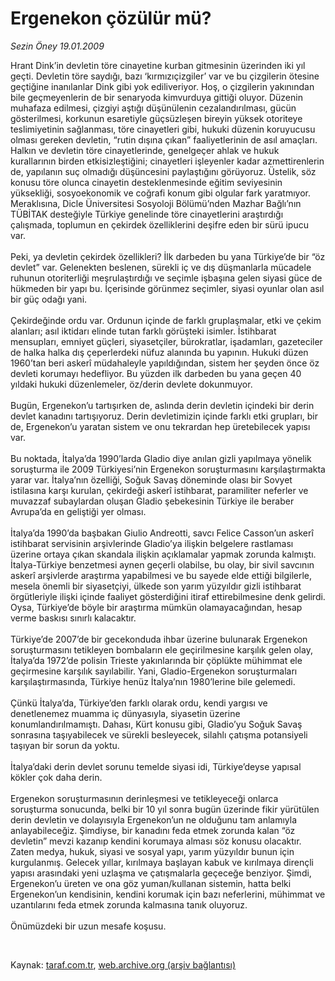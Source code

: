 # Ergenekon çözülür mü?

*Sezin Öney 19.01.2009*

<div class="taraf_structure_2col_1zq">
<div class="margen_n">



 <p>Hrant Dink’in devletin töre cinayetine kurban gitmesinin üzerinden iki yıl geçti. Devletin töre saydığı, bazı ‘kırmızıçizgiler’ var ve bu çizgilerin ötesine geçtiğine inanılanlar Dink gibi yok ediliveriyor. Hoş, o çizgilerin yakınından bile geçmeyenlerin de bir senaryoda kimvurduya gittiği oluyor. Düzenin muhafaza edilmesi, çizgiyi aştığı düşünülenin cezalandırılması, gücün gösterilmesi, korkunun esaretiyle güçsüzleşen bireyin yüksek otoriteye teslimiyetinin sağlanması, töre cinayetleri gibi, hukuki düzenin koruyucusu olması gereken devletin, “rutin dışına çıkan” faaliyetlerinin de asıl amaçları. Halkın ve devletin töre cinayetlerinde, genelgeçer ahlak ve hukuk kurallarının birden etkisizleştiğini; cinayetleri işleyenler kadar azmettirenlerin de, yapılanın suç olmadığı düşüncesini paylaştığını görüyoruz. Üstelik, söz konusu töre olunca cinayetin desteklenmesinde eğitim seviyesinin yüksekliği, sosyoekonomik ve coğrafi konum gibi olgular fark yaratmıyor. Meraklısına, Dicle Üniversitesi Sosyoloji Bölümü’nden Mazhar Bağlı’nın TÜBİTAK desteğiyle Türkiye genelinde töre cinayetlerini araştırdığı çalışmada, toplumun en çekirdek özelliklerini deşifre eden bir sürü ipucu var. <br/><br/>Peki, ya devletin çekirdek özellikleri? İlk darbeden bu yana Türkiye’de bir “öz devlet” var. Gelenekten beslenen, sürekli iç ve dış düşmanlarla mücadele ruhunun otoriterliği meşrulaştırdığı ve seçimle işbaşına gelen siyasi güce de hükmeden bir yapı bu. İçerisinde görünmez seçimler, siyasi oyunlar olan asıl bir güç odağı yani. <br/><br/>Çekirdeğinde ordu var. Ordunun içinde de farklı gruplaşmalar, etki ve çekim alanları; asıl iktidarı elinde tutan farklı görüşteki isimler. İstihbarat mensupları, emniyet güçleri, siyasetçiler, bürokratlar, işadamları, gazeteciler de halka halka dış çeperlerdeki nüfuz alanında bu yapının. Hukuki düzen 1960’tan beri askerî müdahaleyle yapıldığından, sistem her şeyden önce öz devleti korumayı hedefliyor. Bu yüzden ilk darbeden bu yana geçen 40 yıldaki hukuki düzenlemeler, öz/derin devlete dokunmuyor. <br/><br/>Bugün, Ergenekon’u tartışırken de, aslında derin devletin içindeki bir derin devlet kanadını tartışıyoruz. Derin devletimizin içinde farklı etki grupları, bir de, Ergenekon’u yaratan sistem ve onu tekrardan hep üretebilecek yapısı var. <br/><br/>Bu noktada, İtalya’da 1990’larda Gladio diye anılan gizli yapılmaya yönelik soruşturma ile 2009 Türkiyesi’nin Ergenekon soruşturmasını karşılaştırmakta yarar var. İtalya’nın özelliği, Soğuk Savaş döneminde olası bir Sovyet istilasına karşı kurulan, çekirdeği askerî istihbarat, paramiliter neferler ve muvazzaf subaylardan oluşan Gladio şebekesinin Türkiye ile beraber Avrupa’da en geliştiği yer olması. <br/><br/>İtalya’da 1990’da başbakan Giulio Andreotti, savcı Felice Casson’un askerî istihbarat servisinin arşivlerinde Gladio’ya ilişkin belgelere rastlaması üzerine ortaya çıkan skandala ilişkin açıklamalar yapmak zorunda kalmıştı. İtalya-Türkiye benzetmesi aynen geçerli olabilse, bu olay, bir sivil savcının askerî arşivlerde araştırma yapabilmesi ve bu sayede elde ettiği bilgilerle, mesela önemli bir siyasetçiyi, ülkede son yarım yüzyıldır gizli istihbarat örgütleriyle ilişki içinde faaliyet gösterdiğini itiraf ettirebilmesine denk gelirdi. Oysa, Türkiye’de böyle bir araştırma mümkün olamayacağından, hesap verme baskısı sınırlı kalacaktır. <br/><br/>Türkiye’de 2007’de bir gecekonduda ihbar üzerine bulunarak Ergenekon soruşturmasını tetikleyen bombaların ele geçirilmesine karşılık gelen olay, İtalya’da 1972’de polisin Trieste yakınlarında bir çöplükte mühimmat ele geçirmesine karşılık sayılabilir. Yani, Gladio-Ergenekon soruşturmaları karşılaştırmasında, Türkiye henüz İtalya’nın 1980’lerine bile gelemedi. <br/><br/>Çünkü İtalya’da, Türkiye’den farklı olarak ordu, kendi yargısı ve denetlenemez muamma iç dünyasıyla, siyasetin üzerine konumlandırılmamıştı. Dahası, Kürt konusu gibi, Gladio’yu Soğuk Savaş sonrasına taşıyabilecek ve sürekli besleyecek, silahlı çatışma potansiyeli taşıyan bir sorun da yoktu. <br/><br/>İtalya’daki derin devlet sorunu temelde siyasi idi, Türkiye’deyse yapısal kökler çok daha derin. <br/><br/>Ergenekon soruşturmasının derinleşmesi ve tetikleyeceği onlarca soruşturma sonucunda, belki bir 10 yıl sonra bugün üzerinde fikir yürütülen derin devletin ve dolayısıyla Ergenekon’un ne olduğunu tam anlamıyla anlayabileceğiz. Şimdiyse, bir kanadını feda etmek zorunda kalan “öz devletin” mevzi kazanıp kendini korumaya alması söz konusu olacaktır. Zaten medya, hukuk, siyasi ve sosyal yapı, yarım yüzyıldır bunun için kurgulanmış. Gelecek yıllar, kırılmaya başlayan kabuk ve kırılmaya dirençli yapısı arasındaki yeni uzlaşma ve çatışmalarla geçeceğe benziyor. Şimdi, Ergenekon’u üreten ve ona göz yuman/kullanan sistemin, hatta belki Ergenekon’un kendisinin, kendini korumak için bazı neferlerini, mühimmat ve uzantılarını feda etmek zorunda kalmasına tanık oluyoruz. <br/><br/>Önümüzdeki bir uzun mesafe koşusu.</p>

<br/>


<div id="taraf_not">
</div>

</div>


</div>

Kaynak: [taraf.com.tr](http://www.taraf.com.tr:80/makale/3613.htm), [web.archive.org (arşiv bağlantısı)](http://web.archive.org/web/20090413021315/http://www.taraf.com.tr:80/makale/3613.htm)
